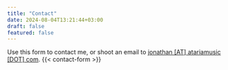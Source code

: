 ```yaml
---
title: "Contact"
date: 2024-08-04T13:21:44+03:00
draft: false
featured: false
---
```

Use this form to contact me, or shoot an email to [jonathan [AT] atariamusic [DOT] com](#).
{{< contact-form >}}

